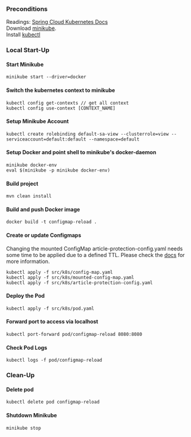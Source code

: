 ### Preconditions
Readings: 
[Spring Cloud Kubernetes Docs](https://docs.spring.io/spring-cloud-kubernetes/docs/current/reference/html/)   
Download [minikube](https://github.com/kubernetes/minikube/releases).   
Install [kubectl](https://kubernetes.io/docs/tasks/tools/install-kubectl) 

### Local Start-Up
#### Start Minikube
```
minikube start --driver=docker
```

#### Switch the kubernetes context to minikube
```
kubectl config get-contexts // get all context
kubectl config use-context [CONTEXT_NAME]
```

#### Setup Minikube Account
```
kubectl create rolebinding default-sa-view --clusterrole=view --serviceaccount=default:default --namespace=default
```  

#### Setup Docker and point shell to minikube's docker-daemon
```
minikube docker-env
eval $(minikube -p minikube docker-env)
```

#### Build project
```
mvn clean install
```

#### Build and push Docker image
```
docker build -t configmap-reload .
```

#### Create or update Configmaps
Changing the mounted ConfigMap article-protection-config.yaml needs some time to be 
applied due to a defined TTL. Please check the 
[docs](https://kubernetes.io/docs/concepts/configuration/configmap/#mounted-configmaps-are-updated-automatically) for more information. 
```
kubectl apply -f src/k8s/config-map.yaml
kubectl apply -f src/k8s/mounted-config-map.yaml
kubectl apply -f src/k8s/article-protection-config.yaml
```

#### Deploy the Pod
```
kubectl apply -f src/k8s/pod.yaml
```

#### Forward port to access via localhost
```
kubectl port-forward pod/configmap-reload 8080:8080
```

#### Check Pod Logs
```
kubectl logs -f pod/configmap-reload
```
### Clean-Up

#### Delete pod
```
kubectl delete pod configmap-reload
```

#### Shutdown Minikube
```
minikube stop
```
